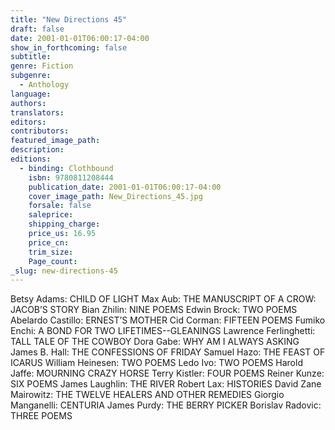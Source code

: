 ```yaml
---
title: "New Directions 45"
draft: false
date: 2001-01-01T06:00:17-04:00
show_in_forthcoming: false
subtitle:
genre: Fiction
subgenre:
  - Anthology
language:
authors:
translators:
editors:
contributors:
featured_image_path:
description:
editions:
  - binding: Clothbound
    isbn: 9780811208444
    publication_date: 2001-01-01T06:00:17-04:00
    cover_image_path: New_Directions_45.jpg
    forsale: false
    saleprice:
    shipping_charge:
    price_us: 16.95
    price_cn:
    trim_size:
    Page_count:
_slug: new-directions-45
---
```


Betsy Adams: CHILD OF LIGHT Max Aub: THE MANUSCRIPT OF A CROW: JACOB’S STORY Bian Zhilin: NINE POEMS Edwin Brock: TWO POEMS Abelardo Castillo: ERNEST’S MOTHER Cid Corman: FIFTEEN POEMS Fumiko Enchi: A BOND FOR TWO LIFETIMES--GLEANINGS Lawrence Ferlinghetti: TALL TALE OF THE COWBOY Dora Gabe: WHY AM I ALWAYS ASKING James B. Hall: THE CONFESSIONS OF FRIDAY Samuel Hazo: THE FEAST OF ICARUS William Heinesen: TWO POEMS Ledo Ivo: TWO POEMS Harold Jaffe: MOURNING CRAZY HORSE Terry Kistler: FOUR POEMS Reiner Kunze: SIX POEMS James Laughlin: THE RIVER Robert Lax: HISTORIES David Zane Mairowitz: THE TWELVE HEALERS AND OTHER REMEDIES Giorgio Manganelli: CENTURIA James Purdy: THE BERRY PICKER Borislav Radovic: THREE POEMS

